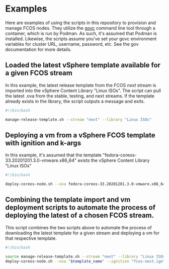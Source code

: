 # Examples

Here are examples of using the scripts in this repository to provision and manage FCOS nodes. They utilize the [govc](https://github.com/vmware/govmomi/tree/master/govc) command line tool through a container, which is run by Podman. As such, it's assumed that Podman is installed. Likewise, the scripts assume you've set your govc environment variables for cluster URL, username, password, etc. See the gov documentation for more details.

## Loaded the latest vSphere template available for a given FCOS stream ##
In this example, the latest release template from the FCOS *next* stream is imported into the vSphere Content Library "Linux ISOs". The script can pull the latest .ova from the stable, testing, and next streams. If the template already exists in the library, the script outputs a message and exits.
``` Bash
#!/bin/bash

manage-release-template.sh --stream "next" --library "Linux ISOs"
```

## Deploying a vm from a vSphere FCOS template with ignition and k-args
In this example, it's assumed that the template "fedora-coreos-33.20201201.3.0-vmware.x86_64" exists the vSphere Content Library "Linux ISOs"

``` Bash
#!/bin/bash

deploy-coreos-node.sh --ova fedora-coreos-33.20201201.3.0-vmware.x86_64 --ignition "fcos-next.ign" --name "fcos-next" --cpu 2 --memory 4000 --disk 100 --folder "/MyCluster/vm/Linux/FCOS/" --library "Linux ISOs" --ipcfg "ip=10.211.2.92::10.211.0.1:255.255.255.0:${VM_NAME}:${IFACE}:off" --boot
```

## Combining the template import and vm deployment scripts to automate the process of deploying the latest of a chosen FCOS stream.
This script combines the two scripts above to automate the process of downloading the latest template for a given stream and deploying a vm for that respective template.

``` Bash
#!/bin/bash

source manage-release-template.sh --stream "next" --library "Linux ISOs"
deploy-coreos-node.sh --ova "$template_name" --ignition "fcos-next.ign" --name "fcos-next" --cpu 2 --memory 4000 --disk 100 --folder "/MyCluster/vm/Linux/FCOS/" --library "Linux ISOs" --ipcfg "ip=10.211.2.92::10.211.0.1:255.255.255.0:${VM_NAME}:${IFACE}:off" --boot
```
